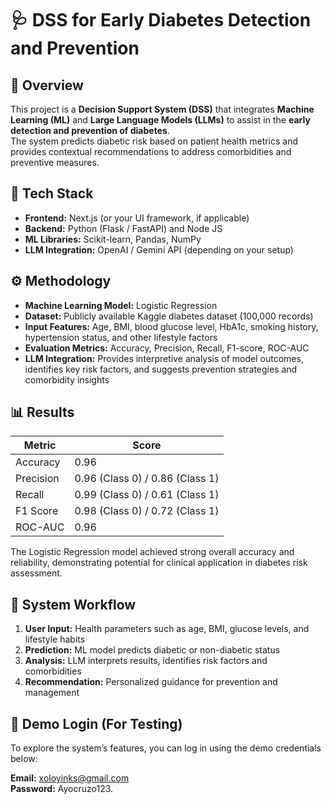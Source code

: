# 🩺 DSS for Early Diabetes Detection and Prevention  

## 📘 Overview  
This project is a **Decision Support System (DSS)** that integrates **Machine Learning (ML)** and **Large Language Models (LLMs)** to assist in the **early detection and prevention of diabetes**.  
The system predicts diabetic risk based on patient health metrics and provides contextual recommendations to address comorbidities and preventive measures.  

## 🧩 Tech Stack  
- **Frontend:** Next.js (or your UI framework, if applicable)  
- **Backend:** Python (Flask / FastAPI) and Node JS 
- **ML Libraries:** Scikit-learn, Pandas, NumPy  
- **LLM Integration:** OpenAI / Gemini API (depending on your setup) 

## ⚙️ Methodology  
- **Machine Learning Model:** Logistic Regression  
- **Dataset:** Publicly available Kaggle diabetes dataset (100,000 records)  
- **Input Features:** Age, BMI, blood glucose level, HbA1c, smoking history, hypertension status, and other lifestyle factors  
- **Evaluation Metrics:** Accuracy, Precision, Recall, F1-score, ROC-AUC  
- **LLM Integration:** Provides interpretive analysis of model outcomes, identifies key risk factors, and suggests prevention strategies and comorbidity insights  

## 📊 Results  
| Metric | Score |
|---------|--------|
| Accuracy | 0.96 |
| Precision | 0.96 (Class 0) / 0.86 (Class 1) |
| Recall | 0.99 (Class 0) / 0.61 (Class 1) |
| F1 Score | 0.98 (Class 0) / 0.72 (Class 1) |
| ROC-AUC | 0.96 |

The Logistic Regression model achieved strong overall accuracy and reliability, demonstrating potential for clinical application in diabetes risk assessment.

## 🧠 System Workflow  
1. **User Input:** Health parameters such as age, BMI, glucose levels, and lifestyle habits  
2. **Prediction:** ML model predicts diabetic or non-diabetic status  
3. **Analysis:** LLM interprets results, identifies risk factors and comorbidities  
4. **Recommendation:** Personalized guidance for prevention and management

## 🔑 Demo Login (For Testing)
To explore the system’s features, you can log in using the demo credentials below:

**Email:** xoloyinks@gmail.com  
**Password:** Ayocruzo123.  

